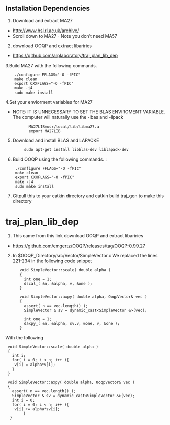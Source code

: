 Installation Dependencies
------------------------


1. Download and extract MA27
  *  http://www.hsl.rl.ac.uk/archive/
  *  Scroll down to MA27 - Note you don't need MA57

2. download OOQP and extract libariries
  * https://github.com/arplaboratory/traj_plan_lib_dep
  
            
3.Build MA27 with the following commands.

        ./configure FFLAGS="-O -fPIC"
        make clean 
        export CXXFLAGS="-O -fPIC"
        make -j4
        sudo make install

4.Set your enviorment variables for MA27
  *  NOTE: IT IS UNNECESSARY TO SET THE BLAS ENVIROMENT VARIABLE. The computer will naturally use the -lbas and -llpack
                                  
                MA27LIB=usr/local/lib/libma27.a 
                export MA27LIB

5. Download and install BLAS and LAPACKE

            sudo apt-get install libblas-dev liblapack-dev
            
6. Build OOQP using the following commands. : 

        ./configure FFLAGS="-O -fPIC"
        make clean 
        export CXXFLAGS="-O -fPIC"
        make -j4
        sudo make install

7. Gitpull this to your catkin directory and catkin build traj_gen to make this directory


# traj_plan_lib_dep

1. This came from this link download OOQP and extract libariries
  *  https://github.com/emgertz/OOQP/releases/tag/OOQP-0.99.27
  
  
2. In $OOQP_Directory/src/Vector/SimpleVector.c We replaced the lines 221-234 in the following code snippet

          void SimpleVector::scale( double alpha )
          {
            int one = 1;
            dscal_( &n, &alpha, v, &one ); 
          }

          void SimpleVector::axpy( double alpha, OoqpVector& vec )
          {
            assert( n == vec.length() );
            SimpleVector & sv = dynamic_cast<SimpleVector &>(vec);

            int one = 1;
            daxpy_( &n, &alpha, sv.v, &one, v, &one );
          }


With the following

     void SimpleVector::scale( double alpha )
     {
       int i;
       for( i = 0; i < n; i++ ){
        v[i] = alpha*v[i];
       }
     }

     void SimpleVector::axpy( double alpha, OoqpVector& vec )
     {
       assert( n == vec.length() );
       SimpleVector & sv = dynamic_cast<SimpleVector &>(vec);
       int i = 0;
       for( i = 0; i < n; i++ ){
        v[i] += alpha*sv[i];          
            }
      }

